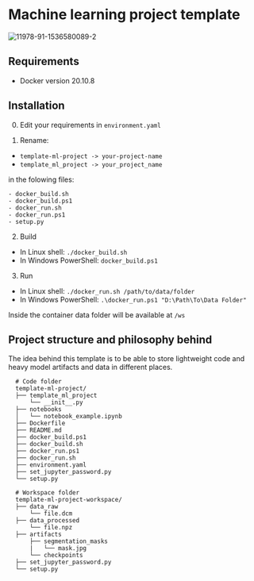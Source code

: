 # Machine learning project template
![11978-91-1536580089-2](https://user-images.githubusercontent.com/22550252/138448732-e867678f-c845-4428-a482-170412d08486.png)



## Requirements
* Docker version 20.10.8

## Installation

0. Edit your requirements in `environment.yaml`

2. Rename: 
* `template-ml-project -> your-project-name`
* `template_ml_project -> your_project_name`

in the folowing files:
```
- docker_build.sh
- docker_build.ps1
- docker_run.sh
- docker_run.ps1
- setup.py
```
2. Build
* In Linux shell: `./docker_build.sh`
* In Windows PowerShell: `docker_build.ps1`

3. Run
* In Linux shell: `./docker_run.sh /path/to/data/folder`
* In Windows PowerShell: `.\docker_run.ps1 "D:\Path\To\Data Folder"`

Inside the container data folder will be available at `/ws`

## Project structure and philosophy behind

The idea behind this template is to be able to store lightweight code and heavy model artifacts and data in different places.

```
  # Code folder
  template-ml-project/
  ├── template_ml_project
      └── __init__.py
  ├── notebooks
  │   └── notebook_example.ipynb
  ├── Dockerfile
  ├── README.md
  ├── docker_build.ps1
  ├── docker_build.sh
  ├── docker_run.ps1
  ├── docker_run.sh
  ├── environment.yaml
  ├── set_jupyter_password.py
  └── setup.py
  
  # Workspace folder
  template-ml-project-workspace/
  ├── data_raw
      └── file.dcm
  ├── data_processed
      └── file.npz
  ├── artifacts
      ├── segmentation_masks
      |   └── mask.jpg
      └── checkpoints
  ├── set_jupyter_password.py
  └── setup.py
 ```
